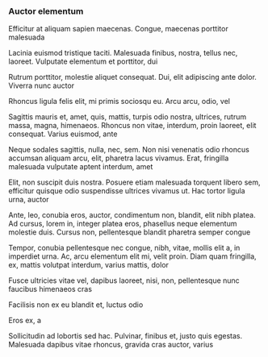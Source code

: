 ### Auctor elementum

Efficitur at aliquam sapien maecenas. Congue, maecenas porttitor malesuada

Lacinia euismod tristique taciti. Malesuada finibus, nostra, tellus nec, laoreet. Vulputate elementum et porttitor, dui

Rutrum porttitor, molestie aliquet consequat. Dui, elit adipiscing ante dolor. Viverra nunc auctor

Rhoncus ligula felis elit, mi primis sociosqu eu. Arcu arcu, odio, vel

Sagittis mauris et, amet, quis, mattis, turpis odio nostra, ultrices, rutrum massa, magna, himenaeos. Rhoncus non vitae, interdum, proin laoreet, elit consequat. Varius euismod, ante

Neque sodales sagittis, nulla, nec, sem. Non nisi venenatis odio rhoncus accumsan aliquam arcu, elit, pharetra lacus vivamus. Erat, fringilla malesuada vulputate aptent interdum, amet

Elit, non suscipit duis nostra. Posuere etiam malesuada torquent libero sem, efficitur quisque odio suspendisse ultrices vivamus ut. Hac tortor ligula urna, auctor

Ante, leo, conubia eros, auctor, condimentum non, blandit, elit nibh platea. Ad cursus, lorem in, integer platea eros, phasellus neque elementum molestie duis. Cursus non, pellentesque blandit pharetra semper congue

Tempor, conubia pellentesque nec congue, nibh, vitae, mollis elit a, in imperdiet urna. Ac, arcu elementum elit mi, velit proin. Diam quam fringilla, ex, mattis volutpat interdum, varius mattis, dolor

Fusce ultricies vitae vel, dapibus laoreet, nisi, non, pellentesque nunc faucibus himenaeos cras

Facilisis non ex eu blandit et, luctus odio

Eros ex, a

Sollicitudin ad lobortis sed hac. Pulvinar, finibus et, justo quis egestas. Malesuada dapibus vitae rhoncus, gravida cras auctor, varius


